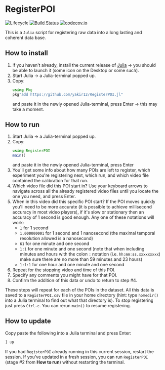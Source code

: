 # RegisterPOI

![Lifecycle](https://img.shields.io/badge/lifecycle-experimental-orange.svg)<!--
![Lifecycle](https://img.shields.io/badge/lifecycle-maturing-blue.svg)
![Lifecycle](https://img.shields.io/badge/lifecycle-stable-green.svg)
![Lifecycle](https://img.shields.io/badge/lifecycle-retired-orange.svg)
![Lifecycle](https://img.shields.io/badge/lifecycle-archived-red.svg)
![Lifecycle](https://img.shields.io/badge/lifecycle-dormant-blue.svg) -->
[![Build Status](https://travis-ci.org/yakir12/RegisterPOI.jl.svg?branch=master)](https://travis-ci.org/yakir12/RegisterPOI.jl)
[![codecov.io](http://codecov.io/github/yakir12/RegisterPOI.jl/coverage.svg?branch=master)](http://codecov.io/github/yakir12/RegisterPOI.jl?branch=master)

This is a `Julia` script for registering raw data into a long lasting and coherent data base.

## How to install
1. If you haven't already, install the current release of [Julia](https://julialang.org/) -> you should be able to launch it (some icon on the Desktop or some such).
2. Start Julia -> a Julia-terminal popped up.
3. Copy:
   ```julia
   using Pkg
   pkg"add https://github.com/yakir12/RegisterPOI.jl"
   ```
   and paste it in the newly opened Julia-terminal, press Enter -> this may take a moment.

## How to run

1. Start Julia -> a Julia-terminal popped up.
2. Copy:
   ```julia
   using RegisterPOI
   main()
   ```
   and paste it in the newly opened Julia-terminal, press Enter
3. You'll get some info about how many POIs are left to register, which experiment you're registering next, which run, and which video file contained the calibration for that run. 
4. Which video file did this POI start in? Use your keyboard arrows to navigate across all the already registered video files until you locate the one you need, and press Enter.
5. When in this video did this specific POI start? If the POI moves quickly you'll need to be more accurate (it is possible to achieve millisecond accuracy in most video players), if it's slow or stationary then an accuracy of 1 second is good enough. Any one of these notations will work: 
    - `1` for 1 second
    - `1.000000001` for 1 second and 1 nanosecond (the maximal temporal resolution allowed is a nanosecond)
    - `61` for one minute and one second
    - `1:1` for one minute and one second (note that when including minutes and hours with the colon `:` notation (i.e. `hh:mm:ss.xxxxxxxxx`) make sure there are no more than 59 minutes and 23 hours)
    - `1:1:1` for one hour and one minute and one second
6. Repeat for the stopping video and time of this POI.
7. Specify any comments you might have for that POI.
8. Confirm the addition of this data or undo to return to step #4.

These steps will repeat for each of the POIs in the dataset. All this data is saved to a `RegisterPOI.csv` file in your home directory (hint: type `homedir()` into a Julia terminal to find out what that directory is). To stop registering just press `Ctrl-c`. You can rerun `main()` to resume registering.

## How to update
Copy paste the following into a Julia terminal and press Enter:
```julia
] up
```
If you had `RegisterPOI` already running in this current session, restart the session. If you've updated in a fresh session, you can run `RegisterPOI` (stage #2 from **How to run**) without restarting the terminal. 
